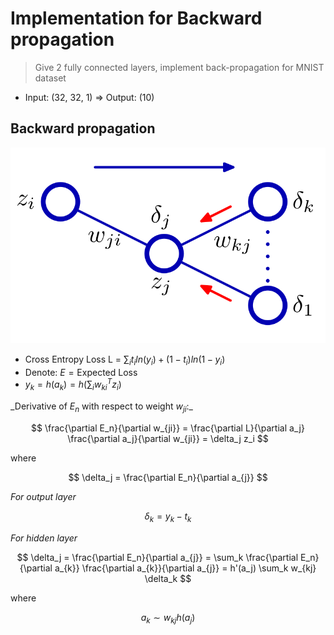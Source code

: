 # Implementation for Backward propagation

> Give 2 fully connected layers, implement back-propagation for MNIST dataset

- Input: (32, 32, 1) => Output: (10)

## Backward propagation

![backward propagation src PRML Bishop](./asset/back-propagation.png)

- Cross Entropy Loss L = $\sum_i t_i ln(y_i) + (1-t_i) ln(1-y_i)$
- Denote: $E = \text{Expected Loss}$
- $y_k = h(a_k) = h(\sum_i w_{ki}^Tz_i)$

_Derivative of $E_n$ with respect to weight $w_{ji}$:\_

$$
\frac{\partial E_n}{\partial w_{ji}} = \frac{\partial L}{\partial a_j} \frac{\partial a_j}{\partial w_{ji}} = \delta_j z_i
$$

where

$$
\delta_j = \frac{\partial E_n}{\partial a_{j}}
$$

_For output layer_

$$
\delta_k = y_k - t_k
$$

_For hidden layer_

$$
\delta_j = \frac{\partial E_n}{\partial a_{j}} = \sum_k  \frac{\partial E_n}{\partial a_{k}}  \frac{\partial a_{k}}{\partial a_{j}} = h'(a_j) \sum_k w_{kj} \delta_k
$$

where

$$
a_k \sim w_{kj} h(a_j)
$$
